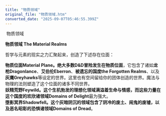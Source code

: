 ```yaml
---
title: "物质领域"
original_file: "物质领域.htm"
converted_date: "2025-09-07T05:46:55.399Z"
---
```


﻿ 物质领域   

****物质领域 The Material Realms****

哲学与元素的现实之力汇聚起来，创造了下述存在位面：

**物质位面Material Plane。**绝大多数D&D冒险发生在**物质位面**，它包含了诸如**龙枪Dragonlance**、**艾伯伦Eberron**、**被遗忘的国度the Forgotten Realms**、以及**灰鹰Greyhawks**等设定的世界。这里也有空间留给你的团体创造的世界。魔法与物理的法则塑造了这个位面的诸多不同世界。  
**妖精荒野Feywild。**这个生机勃发的理想化领域满溢着生命与情感，而这些力量在这个国度的**欢欣诸领域Domains of Delight**最为强大。  
**堕影冥界Shadowfell。**这个灰暗阴沉的领域包含了阴冷的废土、闹鬼的废墟，以及恶名昭彰的**恐惧诸领域Domains of Dread**。